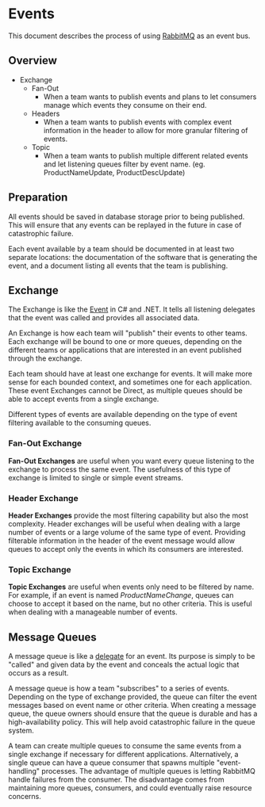 # Events
This document describes the process of using [RabbitMQ](Messaging/RabbitMQ) as
an event bus.

## Overview

* Exchange
  * Fan-Out
    * When a team wants to publish events and plans to let consumers manage
    which events they consume on their end.
  * Headers
    * When a team wants to publish events with complex event information in
    the header to allow for more granular filtering of events.
  * Topic
    * When a team wants to publish multiple different related events and let
    listening queues filter by event name. (eg. ProductNameUpdate,
    ProductDescUpdate)

## Preparation

All events should be saved in database storage prior to being published.
This will ensure that any events can be replayed in the future in case of
catastrophic failure.

Each event available by a team should be documented in at least two separate
locations: the documentation of the software that is generating the event,
and a document listing all events that the team is publishing.

## Exchange

The Exchange is like the
[Event](https://msdn.microsoft.com/en-us/library/8627sbea%28v=vs.120%29.aspx)
in C# and .NET. It tells all listening delegates that the event was called and
provides all associated data.

An Exchange is how each team will "publish" their events to other teams. Each
exchange will be bound to one or more queues, depending on the different teams
or applications that are interested in an event published through the exchange.

Each team should have at least one exchange for events. It will make more
sense for each bounded context, and sometimes one for each application. These
event Exchanges cannot be Direct, as multiple queues should be able to accept
events from a single exchange.

Different types of events are available depending on the type of event
filtering available to the consuming queues.

### Fan-Out Exchange

**Fan-Out Exchanges** are useful when you want every queue listening to the
exchange to process the same event. The usefulness of this type of exchange is
limited to single or simple event streams.

### Header Exchange

**Header Exchanges** provide the most filtering capability but also the most
complexity. Header exchanges will be useful when dealing with a large number
of events or a large volume of the same type of event. Providing filterable
information in the header of the event message would allow queues to accept
only the events in which its consumers are interested.

### Topic Exchange

**Topic Exchanges** are useful when events only need to be filtered by name.
For example, if an event is named _ProductNameChange_, queues can choose to
accept it based on the name, but no other criteria. This is useful when
dealing with a manageable number of events.

## Message Queues

A message queue is like a
[delegate](https://msdn.microsoft.com/en-us/library/aa720047%28v=vs.71%29.aspx)
for an event. Its purpose is simply to be "called" and given data by the event
and conceals the actual logic that occurs as a result.

A message queue is how a team "subscribes" to a series of events. Depending
on the type of exchange provided, the queue can filter the event messages based
on event name or other criteria.  When creating a message queue, the queue
owners should ensure that the queue is durable and has a high-availability
policy. This will help avoid catastrophic failure in the queue system.

A team can create multiple queues to consume the same events from a single
exchange if necessary for different applications. Alternatively, a single queue
can have a queue consumer that spawns multiple "event-handling" processes. The
advantage of multiple queues is letting RabbitMQ handle failures from the
consumer. The disadvantage comes from maintaining more queues, consumers, and
could eventually raise resource concerns.

